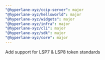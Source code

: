 ```yaml
---
"@hyperlane-xyz/ccip-server": major
"@hyperlane-xyz/helloworld": major
"@hyperlane-xyz/widgets": major
"@hyperlane-xyz/infra": major
"@hyperlane-xyz/cli": major
"@hyperlane-xyz/sdk": major
"@hyperlane-xyz/core": major
---
```


Add support for LSP7 & LSP8 token standards
